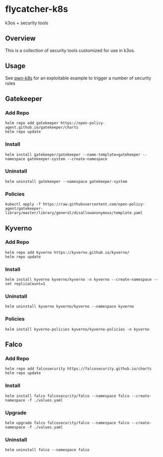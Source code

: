 # flycatcher-k8s
k3os + security tools

## Overview
This is a collection of security tools customized for use in k3os.

## Usage
See [pwn-k8s](https://github.com/ajmilazzo/pwn-k8s) for an exploitable example to trigger a number of security rules

## Gatekeeper
### Add Repo
```
helm repo add gatekeeper https://open-policy-agent.github.io/gatekeeper/charts
helm repo update
```

### Install
```
helm install gatekeeper/gatekeeper --name-template=gatekeeper --namespace gatekeeper-system --create-namespace
```

### Uninstall
```
helm uninstall gatekeeper --namespace gatekeeper-system 
```

### Policies
```
kubectl apply -f https://raw.githubusercontent.com/open-policy-agent/gatekeeper-library/master/library/general/disallowanonymous/template.yaml
```

## Kyverno
### Add Repo
```
helm repo add kyverno https://kyverno.github.io/kyverno/
helm repo update
```

### Install
```
helm install kyverno kyverno/kyverno -n kyverno --create-namespace --set replicaCount=1
```

### Uninstall
```
helm uninstall kyverno kyverno/kyverno --namespace kyverno
```

### Policies
```
helm install kyverno-policies kyverno/kyverno-policies -n kyverno
```

## Falco
### Add Repo
```
helm repo add falcosecurity https://falcosecurity.github.io/charts
helm repo update
```

### Install
```
helm install falco falcosecurity/falco --namespace falco --create-namespace -f ./values.yaml
```

### Upgrade
```
helm upgrade falco falcosecurity/falco --namespace falco --create-namespace -f ./values.yaml
```

### Uninstall
```
helm uninstall falco --namespace falco
```
